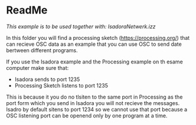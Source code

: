 # ReadMe

*This example is to be used together with: IsadoraNetwerk.izz*

In this folder you will find a processing sketch (https://processing.org/) that can recieve OSC data as an example that you can use OSC to send date bertween different programs.

If you use the Isadora example and the Processing example on th esame computer make sure that:
- Isadora sends to port 1235
- Processing Sketch listens to port 1235

This is because it you do no tlsiten to the same port in Processing as the port form which you send in Isadora you will not recieve the messages. Isadro by default sitens to port 1234 so we cannot use that port because a OSC listening port can be openend only by one program at a time.